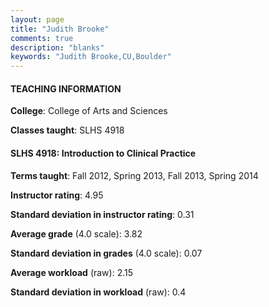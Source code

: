 ```yaml
---
layout: page
title: "Judith Brooke" 
comments: true
description: "blanks"
keywords: "Judith Brooke,CU,Boulder"
---
```

<head>
<script src="https://ajax.googleapis.com/ajax/libs/jquery/2.1.3/jquery.min.js"></script>
<script src="https://dl.dropboxusercontent.com/s/pc42nxpaw1ea4o9/highcharts.js?dl=0"></script>
<!-- <script src="../assets/js/highcharts.js"></script> -->
<style type="text/css">@font-face {
	font-family: "Bebas Neue";
	src: url(https://www.filehosting.org/file/details/544349/BebasNeue Regular.otf) format("opentype");
	}
	h1.Bebas { 
		font-family: "Bebas Neue", Verdana, Tahoma;
	}
</style>
</head>
	   
#### TEACHING INFORMATION

**College**: College of Arts and Sciences

**Classes taught**: SLHS 4918

#### SLHS 4918: Introduction to Clinical Practice

**Terms taught**: Fall 2012, Spring 2013, Fall 2013, Spring 2014

**Instructor rating**: 4.95

**Standard deviation in instructor rating**: 0.31

**Average grade** (4.0 scale): 3.82

**Standard deviation in grades** (4.0 scale): 0.07

**Average workload** (raw): 2.15

**Standard deviation in workload** (raw): 0.4

